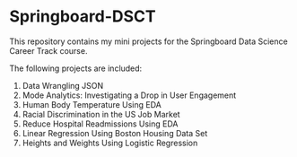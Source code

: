 # Springboard-DSCT
This repository contains my mini projects for the Springboard Data Science Career Track course.

The following projects are included:
1. Data Wrangling JSON
2. Mode Analytics: Investigating a Drop in User Engagement
3. Human Body Temperature Using EDA
4. Racial Discrimination in the US Job Market
5. Reduce Hospital Readmissions Using EDA
6. Linear Regression Using Boston Housing Data Set
7. Heights and Weights Using Logistic Regression